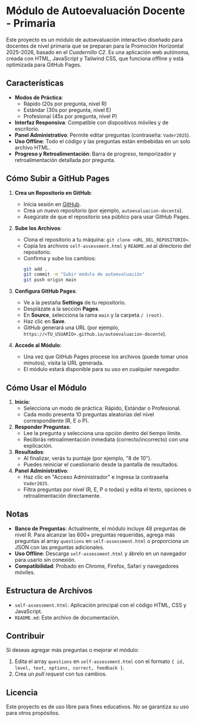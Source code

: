 # Módulo de Autoevaluación Docente - Primaria

Este proyecto es un módulo de autoevaluación interactivo diseñado para docentes de nivel primaria que se preparan para la Promoción Horizontal 2025-2026, basado en el *Cuadernillo C2*. Es una aplicación web autónoma, creada con HTML, JavaScript y Tailwind CSS, que funciona offline y está optimizada para GitHub Pages.

## Características
- **Modos de Práctica**: 
  - Rápido (20s por pregunta, nivel R)
  - Estándar (30s por pregunta, nivel E)
  - Profesional (45s por pregunta, nivel P)
- **Interfaz Responsiva**: Compatible con dispositivos móviles y de escritorio.
- **Panel Administrativo**: Permite editar preguntas (contraseña: `Vader2025`).
- **Uso Offline**: Todo el código y las preguntas están embebidas en un solo archivo HTML.
- **Progreso y Retroalimentación**: Barra de progreso, temporizador y retroalimentación detallada por pregunta.

## Cómo Subir a GitHub Pages
1. **Crea un Repositorio en GitHub**:
   - Inicia sesión en [GitHub](https://github.com).
   - Crea un nuevo repositorio (por ejemplo, `autoevaluacion-docente`).
   - Asegúrate de que el repositorio sea público para usar GitHub Pages.

2. **Sube los Archivos**:
   - Clona el repositorio a tu máquina: `git clone <URL_DEL_REPOSITORIO>`.
   - Copia los archivos `self-assessment.html` y `README.md` al directorio del repositorio.
   - Confirma y sube los cambios:
     ```bash
     git add .
     git commit -m "Subir módulo de autoevaluación"
     git push origin main
     ```

3. **Configura GitHub Pages**:
   - Ve a la pestaña **Settings** de tu repositorio.
   - Desplázate a la sección **Pages**.
   - En **Source**, selecciona la rama `main` y la carpeta `/ (root)`.
   - Haz clic en **Save**.
   - GitHub generará una URL (por ejemplo, `https://<TU_USUARIO>.github.io/autoevaluacion-docente`).

4. **Accede al Módulo**:
   - Una vez que GitHub Pages procese los archivos (puede tomar unos minutos), visita la URL generada.
   - El módulo estará disponible para su uso en cualquier navegador.

## Cómo Usar el Módulo
1. **Inicio**:
   - Selecciona un modo de práctica: Rápido, Estándar o Profesional.
   - Cada modo presenta 10 preguntas aleatorias del nivel correspondiente (R, E o P).
2. **Responder Preguntas**:
   - Lee la pregunta y selecciona una opción dentro del tiempo límite.
   - Recibirás retroalimentación inmediata (correcto/incorrecto) con una explicación.
3. **Resultados**:
   - Al finalizar, verás tu puntaje (por ejemplo, "8 de 10").
   - Puedes reiniciar el cuestionario desde la pantalla de resultados.
4. **Panel Administrativo**:
   - Haz clic en "Acceso Administrador" e ingresa la contraseña `Vader2025`.
   - Filtra preguntas por nivel (R, E, P o todas) y edita el texto, opciones o retroalimentación directamente.

## Notas
- **Banco de Preguntas**: Actualmente, el módulo incluye 48 preguntas de nivel R. Para alcanzar las 600+ preguntas requeridas, agrega más preguntas al array `questions` en `self-assessment.html` o proporciona un JSON con las preguntas adicionales.
- **Uso Offline**: Descarga `self-assessment.html` y ábrelo en un navegador para usarlo sin conexión.
- **Compatibilidad**: Probado en Chrome, Firefox, Safari y navegadores móviles.

## Estructura de Archivos
- `self-assessment.html`: Aplicación principal con el código HTML, CSS y JavaScript.
- `README.md`: Este archivo de documentación.

## Contribuir
Si deseas agregar más preguntas o mejorar el módulo:
1. Edita el array `questions` en `self-assessment.html` con el formato `{ id, level, text, options, correct, feedback }`.
2. Crea un *pull request* con tus cambios.

## Licencia
Este proyecto es de uso libre para fines educativos. No se garantiza su uso para otros propósitos.